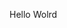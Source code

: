 Hello Wolrd










































































































































































































































































































































































































































































































































































































































































































































































































































































































































































































































































































































































































































































































































































































































































































































































































































































































































































































































































































































































































































































































































































































































































































































































































































































































































































































































































































































































































































































































































































































































































































































